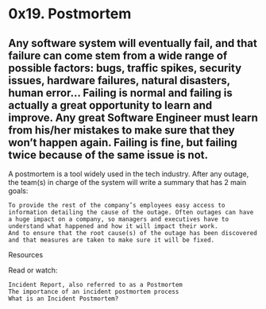 # 0x19. Postmortem

## Any software system will eventually fail, and that failure can come stem from a wide range of possible factors: bugs, traffic spikes, security issues, hardware failures, natural disasters, human error… Failing is normal and failing is actually a great opportunity to learn and improve. Any great Software Engineer must learn from his/her mistakes to make sure that they won’t happen again. Failing is fine, but failing twice because of the same issue is not.

A postmortem is a tool widely used in the tech industry. After any outage, the team(s) in charge of the system will write a summary that has 2 main goals:

    To provide the rest of the company’s employees easy access to information detailing the cause of the outage. Often outages can have a huge impact on a company, so managers and executives have to understand what happened and how it will impact their work.
    And to ensure that the root cause(s) of the outage has been discovered and that measures are taken to make sure it will be fixed.

Resources

Read or watch:

    Incident Report, also referred to as a Postmortem
    The importance of an incident postmortem process
    What is an Incident Postmortem?

